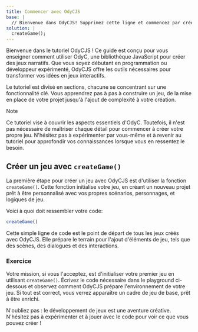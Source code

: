 ```yaml
---
title: Commencer avec OdyCJS
base: |
  // Bienvenue dans OdyCJS! Supprimez cette ligne et commencez par créer votre premier jeu avec OdyCJS.
solution: |
  createGame();
---
```


Bienvenue dans le tutoriel OdyCJS ! Ce guide est conçu pour vous enseigner comment utiliser OdyC, une bibliothèque JavaScript pour créer des jeux narratifs. Que vous soyez débutant en programmation ou développeur expérimenté, OdyCJS offre les outils nécessaires pour transformer vos idées en jeux interactifs.

Le tutoriel est divisé en sections, chacune se concentrant sur une fonctionnalité clé. Vous apprendrez pas à pas à construire un jeu, de la mise en place de votre projet jusqu'à l'ajout de complexité à votre création.

> [!NOTE]
> Ce tutoriel vise à couvrir les aspects essentiels d'OdyC. Toutefois, il n'est pas nécessaire de maîtriser chaque détail pour commencer à créer votre propre jeu. N'hésitez pas à expérimenter par vous-même et à revenir au tutoriel pour approfondir vos connaissances lorsque vous en ressentez le besoin.

## Créer un jeu avec `createGame()`

La première étape pour créer un jeu avec OdyCJS est d'utiliser la fonction `createGame()`. Cette fonction initialise votre jeu, en créant un nouveau projet prêt à être personnalisé avec vos propres scénarios, personnages, et logiques de jeu.

Voici à quoi doit ressembler votre code:

```js
createGame()
```

Cette simple ligne de code est le point de départ de tous les jeux créés avec OdyCJS. Elle prépare le terrain pour l'ajout d'éléments de jeu, tels que des scènes, des dialogues et des interactions.

### Exercice

Votre mission, si vous l'acceptez, est d'initialiser votre premier jeu en utilisant `createGame()`. Écrivez le code nécessaire dans le playground ci-dessous et observez comment OdyCJS prépare l'environnement de votre jeu. Si tout est correct, vous verrez apparaître un cadre de jeu de base, prêt à être enrichi.

N'oubliez pas : le développement de jeux est une aventure créative. N'hésitez pas à expérimenter et à jouer avec le code pour voir ce que vous pouvez créer !

